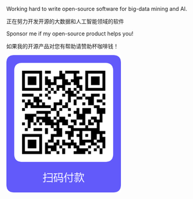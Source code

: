 Working hard to write open-source software for big-data mining and AI.

正在努力开发开源的大数据和人工智能领域的软件

Sponsor me if my open-source product helps you!

如果我的开源产品对您有帮助请赞助杯咖啡钱！

<img src="stripe-hkcorp.png" width="300px"> 
